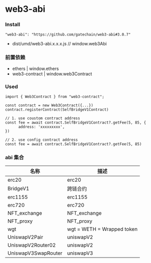 # web3-abi

### Install

```
"web3-abi": "https://github.com/gatechain/web3-abi#3.0.7"
```

- dist/umd/web3-abi.x.x.x.js // window.web3Abi

### 前置依赖

- ethers | window.ethers
- web3-contract | window.web3Contract

### Used

```
import { Web3Contract } from "web3-contract";

const contract = new Web3Contract({...})
contract.registerContract(SelfBridgeV1Contract)

// 1. use coustom contract address
const fee = await contract.SelfBridgeV1Contract?.getFee(5, 85, {
      address: 'xxxxxxxxx',
})

// 2. use config contract address
const fee = await contract.SelfBridgeV1Contract?.getFee(5, 85)

```

### abi 集合

| 名称                | 描述                       |
| ------------------- | -------------------------- |
| erc20               | erc20                      |
| BridgeV1            | 跨链合约                   |
| erc1155             | erc1155                    |
| erc720              | erc720                     |
| NFT_exchange        | NFT_exchange               |
| NFT_proxy           | NFT_proxy                  |
| wgt                 | wgt = WETH = Wrapped token |
| UniswapV2Pair       | uniswapV2                  |
| UniswapV2Router02   | uniswapV2                  |
| UniswapV3SwapRouter | uniswapV3                  |
